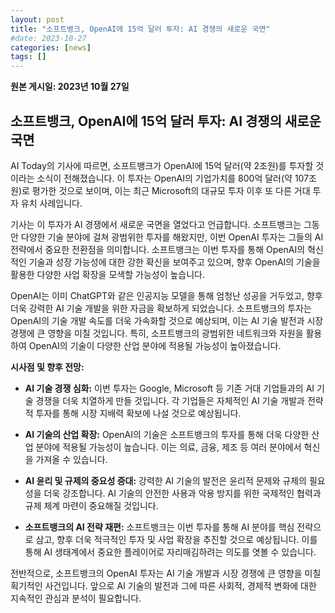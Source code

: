 ```yaml
---
layout: post
title: "소프트뱅크, OpenAI에 15억 달러 투자: AI 경쟁의 새로운 국면"
#date: 2023-10-27
categories: [news]
tags: []
---
```


**원본 게시일: 2023년 10월 27일**

## 소프트뱅크, OpenAI에 15억 달러 투자: AI 경쟁의 새로운 국면

AI Today의 기사에 따르면, 소프트뱅크가 OpenAI에 15억 달러(약 2조원)를 투자할 것이라는 소식이 전해졌습니다.  이 투자는 OpenAI의 기업가치를 800억 달러(약 107조원)로 평가한 것으로 보이며,  이는 최근 Microsoft의 대규모 투자 이후 또 다른 거대 투자 유치 사례입니다.

기사는 이 투자가 AI 경쟁에서 새로운 국면을 열었다고 언급합니다.  소프트뱅크는 그동안 다양한 기술 분야에 걸쳐 광범위한 투자를 해왔지만, 이번 OpenAI 투자는 그들의 AI 전략에서 중요한 전환점을 의미합니다.  소프트뱅크는 이번 투자를 통해 OpenAI의 혁신적인 기술과 성장 가능성에 대한 강한 확신을 보여주고 있으며, 향후 OpenAI의 기술을 활용한 다양한 사업 확장을 모색할 가능성이 높습니다.

OpenAI는 이미 ChatGPT와 같은 인공지능 모델을 통해 엄청난 성공을 거두었고,  향후 더욱 강력한 AI 기술 개발을 위한 자금을 확보하게 되었습니다.  소프트뱅크의 투자는 OpenAI의 기술 개발 속도를 더욱 가속화할 것으로 예상되며,  이는  AI 기술 발전과 시장 경쟁에 큰 영향을 미칠 것입니다.  특히,  소프트뱅크의 광범위한 네트워크와 자원을 활용하여 OpenAI의 기술이 다양한 산업 분야에 적용될 가능성이 높아졌습니다.

**시사점 및 향후 전망:**

* **AI 기술 경쟁 심화:**  이번 투자는 Google, Microsoft 등 기존 거대 기업들과의 AI 기술 경쟁을 더욱 치열하게 만들 것입니다.  각 기업들은 자체적인 AI 기술 개발과 전략적 투자를 통해 시장 지배력 확보에 나설 것으로 예상됩니다.

* **AI 기술의 산업 확장:** OpenAI의 기술은 소프트뱅크의 투자를 통해 더욱 다양한 산업 분야에 적용될 가능성이 높습니다.  이는 의료, 금융, 제조 등 여러 분야에서 혁신을 가져올 수 있습니다.

* **AI 윤리 및 규제의 중요성 증대:**  강력한 AI 기술의 발전은 윤리적 문제와 규제의 필요성을 더욱 강조합니다.  AI 기술의 안전한 사용과 악용 방지를 위한 국제적인 협력과 규제 체계 마련이 중요해질 것입니다.

* **소프트뱅크의 AI 전략 재편:**  소프트뱅크는 이번 투자를 통해 AI 분야를 핵심 전략으로 삼고,  향후 더욱 적극적인 투자 및 사업 확장을 추진할 것으로 예상됩니다.  이를 통해  AI 생태계에서 중요한 플레이어로 자리매김하려는 의도를 엿볼 수 있습니다.


전반적으로, 소프트뱅크의 OpenAI 투자는 AI 기술 개발과 시장 경쟁에 큰 영향을 미칠 획기적인 사건입니다.  앞으로 AI 기술의 발전과 그에 따른 사회적, 경제적 변화에 대한 지속적인 관심과 분석이 필요합니다.